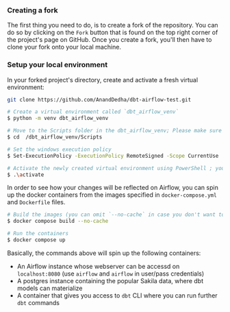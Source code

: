 
### Creating a fork 

The first thing you need to do, is to create a fork of the repository. You can do so by clicking on the `Fork`
button that is found on the top right corner of the project's page on GitHub. Once you create a fork, you'll then have
to clone your fork onto your local machine. 

### Setup your local environment
In your forked project's directory, create and activate a fresh virtual environment:
```bash
git clone https://github.com/AnandDedha/dbt-airflow-test.git

# Create a virtual environment called `dbt_airflow_venv`
$ python -m venv dbt_airflow_venv

# Move to the Scripts folder in the dbt_airflow_venv; Please make sure to put double quotations using when directory path have spaces
$ cd  /dbt_airflow_venv/Scripts

# Set the windows execution policy
$ Set-ExecutionPolicy -ExecutionPolicy RemoteSigned -Scope CurrentUse

# Activate the newly created virtual environment using PowerShell ; you can also use from windows cmd.exe
$ .\activate

```
In order to see how your changes will be reflected on Airflow, you can spin up the docker containers from the images
specified in `docker-compose.yml` and `Dockerfile` files. 

```bash
# Build the images (you can omit `--no-cache` in case you don't want to re-build every layer)
$ docker compose build --no-cache

# Run the containers
$ docker compose up
```
Basically, the commands above will spin up the following containers:
- An Airflow instance whose webserver can be accessd on `localhost:8080` (use `airflow` and `airflow` in user/pass credentials)
- A postgres instance containing the popular Sakila data, where dbt models can materialize
- A container that gives you access to `dbt` CLI where you can run further `dbt` commands


